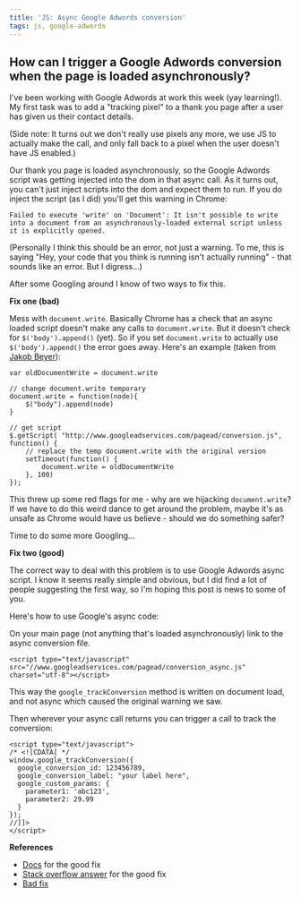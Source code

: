 ```yaml
---
title: 'JS: Async Google Adwords conversion'
tags: js, google-adwords
---
```


## How can I trigger a Google Adwords conversion when the page is loaded asynchronously?

I've been working with Google Adwords at work this week (yay learning!). My first task was to add a "tracking pixel" to a thank you page after a user has given us their contact details.

(Side note: It turns out we don't really use pixels any more, we use JS to actually make the call, and only fall back to a pixel when the user doesn't have JS enabled.)

Our thank you page is loaded asynchronously, so the Google Adwords script was getting injected into the dom in that async call. As it turns out, you can't just inject scripts into the dom and expect them to run. If you do inject the script (as I did) you'll get this warning in Chrome:

```
Failed to execute 'write' on 'Document': It isn't possible to write into a document from an asynchronously-loaded external script unless it is explicitly opened.
```

(Personally I think this should be an error, not just a warning. To me, this is saying "Hey, your code that you think is running isn't actually running" - that sounds like an error. But I digress...)

After some Googling around I know of two ways to fix this.

**Fix one (bad)**

Mess with `document.write`. Basically Chrome has a check that an async loaded script doesn't make any calls to `document.write`. But it doesn't check for `$('body').append()` (yet). So if you set `document.write` to actually use `$('body').append()` the error goes away. Here's an example (taken from [Jakob Beyer](http://www.jakobbeyer.de/asynchronous-google-adwords-conversion-tracking)):

```
var oldDocumentWrite = document.write

// change document.write temporary
document.write = function(node){
    $("body").append(node)
}

// get script
$.getScript( "http://www.googleadservices.com/pagead/conversion.js", function() {
    // replace the temp document.write with the original version
    setTimeout(function() {
        document.write = oldDocumentWrite
    }, 100)
});
```

This threw up some red flags for me - why are we hijacking `document.write`? If we have to do this weird dance to get around the problem, maybe it's as unsafe as Chrome would have us believe - should we do something safer?

Time to do some more Googling...

**Fix two (good)**

The correct way to deal with this problem is to use Google Adwords async script. I know it seems really simple and obvious, but I did find a lot of people suggesting the first way, so I'm hoping this post is news to some of you.

Here's how to use Google's async code:

On your main page (not anything that's loaded asynchronously) link to the async conversion file.

```
<script type="text/javascript" src="//www.googleadservices.com/pagead/conversion_async.js" charset="utf-8"></script>
```

This way the `google_trackConversion` method is written on document load, and not async which caused the original warning we saw.

Then wherever your async call returns you can trigger a call to track the conversion:

```
<script type="text/javascript">
/* <![CDATA[ */
window.google_trackConversion({
  google_conversion_id: 123456789,
  google_conversion_label: "your label here",
  google_custom_params: {
    parameter1: 'abc123',
    parameter2: 29.99
  }
});
//]]>
</script>
```

**References**

* [Docs](https://developers.google.com/adwords-remarketing-tag/asynchronous/) for the good fix
* [Stack overflow answer](http://stackoverflow.com/a/25240908/863846) for the good fix
* [Bad fix](http://www.jakobbeyer.de/asynchronous-google-adwords-conversion-tracking)
